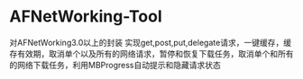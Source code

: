 # AFNetWorking-Tool
对AFNetWorking3.0以上的封装 实现get,post,put,delegate请求，一键缓存，缓存有效期，取消单个以及所有的网络请求，暂停和恢复下载任务，取消单个和所有的网络下载任务，利用MBProgress自动提示和隐藏请求状态

